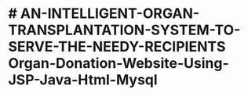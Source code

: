 # # AN-INTELLIGENT-ORGAN-TRANSPLANTATION-SYSTEM-TO-SERVE-THE-NEEDY-RECIPIENTS Organ-Donation-Website-Using-JSP-Java-Html-Mysql

